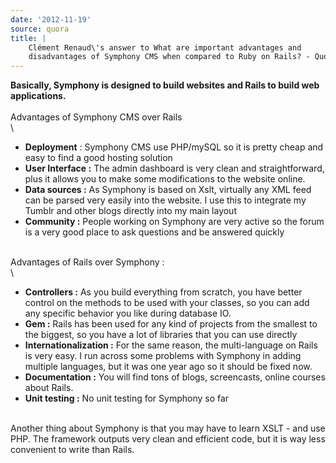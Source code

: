 ```yaml
---
date: '2012-11-19'
source: quora
title: |
    Clément Renaud\'s answer to What are important advantages and
    disadvantages of Symphony CMS when compared to Ruby on Rails? - Quora
---
```


**Basically, Symphony is designed to build websites and Rails to build
web applications.**\
\
Advantages of Symphony CMS over Rails\
\

-   **Deployment** : Symphony CMS use PHP/mySQL so it is pretty cheap
    and easy to find a good hosting solution
-   **User Interface :** The admin dashboard is very clean and
    straightforward, plus it allows you to make some modifications to
    the website online.
-   **Data sources :** As Symphony is based on Xslt, virtually any XML
    feed can be parsed very easily into the website. I use this to
    integrate my Tumblr and other blogs directly into my main layout
-   **Community :** People working on Symphony are very active so the
    forum is a very good place to ask questions and be answered quickly

\
Advantages of Rails over Symphony :\
\

-   **Controllers :** As you build everything from scratch, you have
    better control on the methods to be used with your classes, so you
    can add any specific behavior you like during database IO.
-   **Gem :** Rails has been used for any kind of projects from the
    smallest to the biggest, so you have a lot of libraries that you can
    use directly
-   **Internationalization :** For the same reason, the multi-language
    on Rails is very easy. I run across some problems with Symphony in
    adding multiple languages, but it was one year ago so it should be
    fixed now.
-   **Documentation :** You will find tons of blogs, screencasts, online
    courses about Rails.
-   **Unit testing :** No unit testing for Symphony so far

\
Another thing about Symphony is that you may have to learn XSLT - and
use PHP. The framework outputs very clean and efficient code, but it is
way less convenient to write than Rails.
